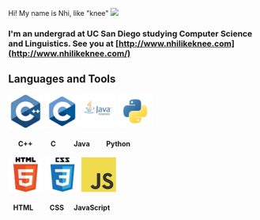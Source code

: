 Hi! My name is Nhi, like "knee"  <img src="https://emojipedia-us.s3.dualstack.us-west-1.amazonaws.com/thumbs/120/google/263/leg_1f9b5.png" width="50">
### I'm an undergrad at UC San Diego studying Computer Science and Linguistics. See you at <strong>[http://www.nhilikeknee.com](http://www.nhilikeknee.com/)</strong>    




## Languages and Tools
<img src="https://raw.githubusercontent.com/github/explore/80688e429a7d4ef2fca1e82350fe8e3517d3494d/topics/cpp/cpp.png" width="70">  <img src="https://raw.githubusercontent.com/github/explore/80688e429a7d4ef2fca1e82350fe8e3517d3494d/topics/c/c.png" width="70"> <img src="https://raw.githubusercontent.com/github/explore/80688e429a7d4ef2fca1e82350fe8e3517d3494d/topics/java/java.png" width="70"> <img src="https://raw.githubusercontent.com/github/explore/80688e429a7d4ef2fca1e82350fe8e3517d3494d/topics/python/python.png" width="70">       
#### &nbsp;&nbsp;&nbsp;&nbsp;&nbsp;&nbsp;C++ &nbsp;&nbsp;&nbsp;&nbsp;&nbsp;&nbsp;&nbsp;&nbsp;&nbsp;&nbsp;C &nbsp;&nbsp;&nbsp;&nbsp;&nbsp;&nbsp;&nbsp;&nbsp;&nbsp;&nbsp;Java &nbsp;&nbsp;&nbsp;&nbsp;&nbsp;&nbsp;&nbsp;&nbsp;&nbsp;Python &nbsp;&nbsp;&nbsp;&nbsp;&nbsp;&nbsp;&nbsp;&nbsp;&nbsp;

<img src="https://raw.githubusercontent.com/github/explore/80688e429a7d4ef2fca1e82350fe8e3517d3494d/topics/html/html.png" width="70"> <img src="https://raw.githubusercontent.com/github/explore/80688e429a7d4ef2fca1e82350fe8e3517d3494d/topics/css/css.png" width="70"> <img src="https://raw.githubusercontent.com/github/explore/80688e429a7d4ef2fca1e82350fe8e3517d3494d/topics/javascript/javascript.png" width="70"> &nbsp;&nbsp;&nbsp; 
#### &nbsp;&nbsp;&nbsp;HTML &nbsp;&nbsp;&nbsp;&nbsp;&nbsp;&nbsp;&nbsp;&nbsp;&nbsp;CSS &nbsp;&nbsp;&nbsp;&nbsp; JavaScript &nbsp;&nbsp;&nbsp; 
